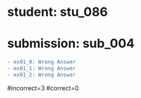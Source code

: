 # student: stu_086
# submission: sub_004

```diff
- ex01_0: Wrong Answer
- ex01_1: Wrong Answer
- ex01_2: Wrong Answer
```
#incorrect=3
#correct=0
